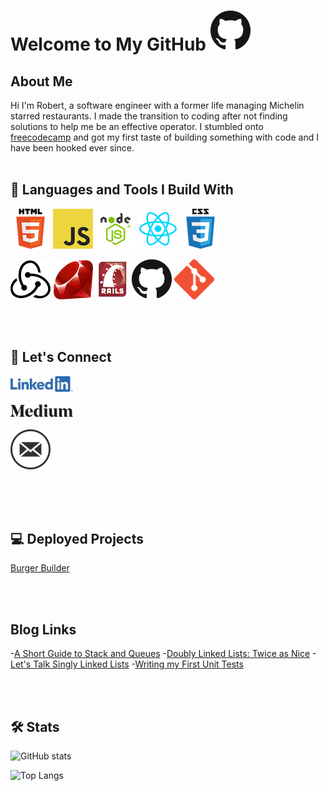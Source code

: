 # Welcome to My GitHub ![GitHub Logo](assets/images/github.png)

## About Me

Hi I'm Robert, a software engineer with a former life managing Michelin starred restaurants. I made the transition to coding after not finding solutions to help me be an effective operator. I stumbled onto [freecodecamp](https://www.freecodecamp.org/) and got my first taste of building something with code and I have been hooked ever since.
<br>
<br>

## 🧰 Languages and Tools I Build With

<a href=""><img src="assets/images/HTML5.png" alt="HTML5"></a>
<a href=""><img  src="assets/images/js.png" alt="JS"></a>
<a href=""><img src="assets/images/nodejs.png" alt="Node.js"></a>
<a href=""><img src="assets/images/react.png" alt="React"></a>
<a href=""><img src="assets/images/css.png" alt="CSS3"></a>

<a href=""><img src="assets/images/redux.png" alt="Redux"></a>
<a href=""><img src="assets/images/ruby.png" alt="Ruby"></a>
<a href=""><img src="assets/images/rails.png" alt="Rails"></a>
<a href=""><img src="assets/images/github.png" alt="GitHub"></a>
<a href=""><img src="assets/images/git.png" alt="Git"></a>

<br>
<br>

## 📣 Let's Connect


<a href="https://www.linkedin.com/in/robert-keller-dev/"><img src="assets/images/linkedin.jpg" alt="LinkedIn Icon"></a>
<br>
<br>
<a href="https://medium.com/@robert.keller22"><img src="assets/images/medium.png" alt="Medium Icon"></a>
<br>
<br>
<a href="mailto: robert.keller22@gmail.com"><img src="assets/images/email.png" alt="Email Icon"></a>
<br>
<br>

<br>
<br>

## 💻 Deployed Projects

[Burger Builder](https://react---burger-builder.web.app/)

<br>
<br>

## Blog Links

-[A Short Guide to Stack and Queues](https://medium.com/@robert.keller22/a-short-guide-to-stacks-queues-459f8df2081b) -[Doubly Linked Lists: Twice as Nice](https://medium.com/javascript-in-plain-english/twice-as-nice-doubly-linked-lists-c7421b9e4f16) -[Let's Talk Singly Linked Lists](https://medium.com/javascript-in-plain-english/lets-talk-singly-linked-lists-29fe52a93410) -[Writing my First Unit Tests](https://medium.com/@robert.keller22/my-first-unit-test-also-my-second-and-third-9615f428d1fe)

<br>
<br>

## 🛠 Stats

![GitHub stats](https://github-readme-stats.vercel.app/api?username=MisterRK&show_icons=true&theme=dracula)

![Top Langs](https://github-readme-stats.vercel.app/api/top-langs/?username=MisterRK&theme=dracula)

<!--
**MisterRK/MisterRK** is a ✨ _special_ ✨ repository because its `README.md` (this file) appears on your GitHub profile.

Here are some ideas to get you started:

- 🔭 I’m currently working on ...
- 🌱 I’m currently learning ...
- 👯 I’m looking to collaborate on ...
- 🤔 I’m looking for help with ...
- 💬 Ask me about ...
- 📫 How to reach me: ...
- 😄 Pronouns: ...
- ⚡ Fun fact: ...
-->
